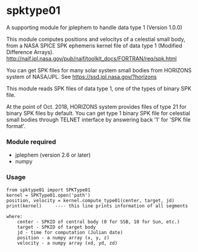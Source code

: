 # spktype01
A supporting module for jplephem to handle data type 1 (Version 1.0.0)

This module computes positions and velocitys of a celestial small body, from a NASA SPICE SPK ephemeris kernel file of data type 1 (Modified Difference Arrays).
http://naif.jpl.nasa.gov/pub/naif/toolkit_docs/FORTRAN/req/spk.html

You can get SPK files for many solar system small bodies from HORIZONS system of NASA/JPL.  See https://ssd.jpl.nasa.gov/?horizons

This module reads SPK files of data type 1, one of the types of binary SPK file.  

At the point of Oct. 2018, HORIZONS system provides files of type 21 for binary SPK files by default.  You can get type 1 binary SPK file for celestial small bodies through TELNET interface by answering back '1' for 'SPK file format'.

### Module required
* jplephem (version 2.6 or later)
* numpy

### Usage
    from spktype01 import SPKType01
    kernel = SPKType01.open('path')
    position, velocity = kernel.compute_type01(center, target, jd)
    print(kernel)     ---- this line prints information of all segments
    
    where:
        center - SPKID of central body (0 for SSB, 10 for Sun, etc.)
        target - SPKID of target body
        jd - time for computation (Julian date)
        position - a numpy array (x, y, z)
        velocity - a numpy array (xd, yd, zd)
        